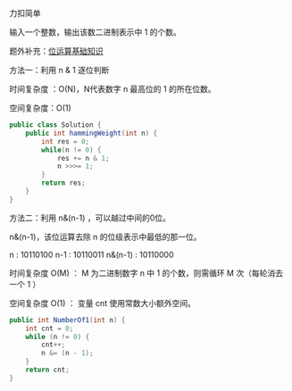 力扣简单



输入一个整数，输出该数二进制表示中 1 的个数。 



题外补充：[位运算基础知识]()



方法一：利用 n & 1 逐位判断



时间复杂度 ：O(N)，N代表数字 n 最高位的 1 的所在位数。

空间复杂度：O(1)

````java
public class Solution {
    public int hammingWeight(int n) {
        int res = 0;
        while(n != 0) {
            res += n & 1;
            n >>>= 1;
        }
        return res;
    }
}
````



方法二：利用 n&(n-1) ，可以越过中间的0位。



n&(n-1)，该位运算去除 n 的位级表示中最低的那一位。

n       : 10110100
n-1     : 10110011
n&(n-1) : 10110000



时间复杂度 O(M) ： M 为二进制数字 n 中 1 的个数，则需循环 M 次（每轮消去一个 1 ）

空间复杂度 O(1) ： 变量 cnt 使用常数大小额外空间。

````java
public int NumberOf1(int n) {
    int cnt = 0;
    while (n != 0) {
        cnt++;
        n &= (n - 1);
    }
    return cnt;
}
````